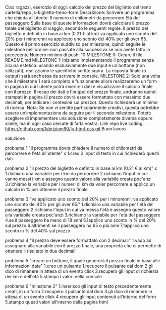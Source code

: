 Ciao ragazzi,
esercizio di oggi: calcolo del prezzo del biglietto del treno
cartella/repo js-biglietto-treno-form
Descrizione: Scrivere un programma che chieda all’utente:
Il numero di chilometri da percorrere
Età del passeggero Sulla base di queste informazioni dovrà calcolare il prezzo totale del biglietto di viaggio, secondo le seguenti regole:
il prezzo del biglietto è definito in base ai km (0.21 € al km)
va applicato uno sconto del 20% per i minorenni
va applicato uno sconto del 40% per gli over 65.
Questo è il primo esercizio suddiviso per milestone, quindi seguite le milestone nell'ordine: non passate alla successiva se non avete fatto la precedente
Numero minimo di push: 10
MILESTONE 0: Creare il file README.md
MILESTONE 1: Iniziamo implementando il programma senza alcuna estetica: usando esclusivamente due input e un bottone (non stilizzati), realizziamo le specifiche scritte sopra. La risposta finale (o output) sarà anch’essa da scrivere in console.
MILESTONE 2: Solo una volta che il milestone 1 sarà completo e funzionante allora realizzeremo un form in pagina in cui l’utente potrà inserire i dati e visualizzare il calcolo finale con il prezzo. Il recap dei dati e l'output del prezzo finale, andranno quindi stampati in pagina (il prezzo dovrà essere formattato con massimo due decimali, per indicare i centesimi sul prezzo). Questo richiederà un minimo di ricerca.
Nota: Se non vi sentite particolarmente creativi, questa potrebbe essere un’implementazione da seguire per il secondo milestone. Potete scegliere di implementare una soluzione completamente diversa oppure simile, ma in ogni caso cercate di farla vostra.
Link repo live coding: https://github.com/fabriziom90/js-html-css.git
Buon lavoro

soluzione 

problema 1 "il programma dovrà chiedere il numero di chilometri da percorrere e l'età all'utente" x
1.creo 2 input di testo in cui richiederò questi dati

problema 2 "il prezzo del biglietto è definito in base ai km (0.21 € al km)" x
1.dichiaro una variabile per i km da percorrere
2.richiamo l'input in cui vanno messi i km e assegno questo valore alla variabile creata poc'anzi
3.richiamo la variabile per i numeri di km da voler percorrere e applico un calcolo in % per ottenere il prezzo finale

problema 3 "va applicato uno sconto del 20% per i minorenni; va applicato uno sconto del 40% per gli over 65."
1.dichiaro una variabile per l'età del passeggero
2.richiamo l'input in cui va messa l'età e assegno questo valore alla variabile creata poc'anzi
3.richiamo la variabile per l'età del passeggero
4.se il passeggero ha meno di 18 anni
5.1applico uno sconto in % del 20% sul prezzo
6.altrimenti se il passeggero ha 65 o più anni
7.1applico uno sconto in % del 40% sul prezzo

problema 4 "il prezzo deve essere formattato con 2 decimali"
1.vado ad assegnare alla variabile con il prezzo finale, una proprietà che ci permette di ottenere il risultato in due decimali

problema 5 "creare un bottone, il quale genererà il prezzo finale in base alle informazioni date"
1.creo un pulsante 
1.recupero il pulsante dal dom
2.gli dico di rimanere in attesa di un evento click
3.recupero gli input di richiesta dei km e dell'età
5.stampo i valori nella console

problema 6 "milestone 2"
1.inserisco gli input di testo precedentemente creati, in un form
2.recupero il pulsante dal dom
3.gli dico di rimanere in attesa di un evento click
4.recupero gli input contenuti all'interno del form
5.stampo questi valori all'interno della pagina html


